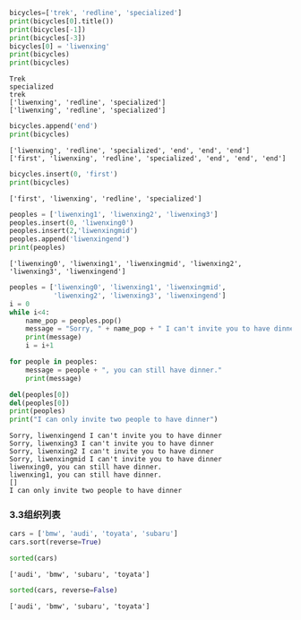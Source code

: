 

```python
bicycles=['trek', 'redline', 'specialized']
print(bicycles[0].title())
print(bicycles[-1])  
print(bicycles[-3])
bicycles[0] = 'liwenxing'
print(bicycles)
print(bicycles)

```

    Trek
    specialized
    trek
    ['liwenxing', 'redline', 'specialized']
    ['liwenxing', 'redline', 'specialized']
    


```python
bicycles.append('end')
print(bicycles)

```

    ['liwenxing', 'redline', 'specialized', 'end', 'end', 'end']
    ['first', 'liwenxing', 'redline', 'specialized', 'end', 'end', 'end']
    


```python
bicycles.insert(0, 'first')
print(bicycles)
```

    ['first', 'liwenxing', 'redline', 'specialized']
    


```python
peoples = ['liwenxing1', 'liwenxing2', 'liwenxing3']
peoples.insert(0, 'liwenxing0')
peoples.insert(2,'liwenxingmid')
peoples.append('liwenxingend')
print(peoples)
```

    ['liwenxing0', 'liwenxing1', 'liwenxingmid', 'liwenxing2', 'liwenxing3', 'liwenxingend']
    


```python
peoples = ['liwenxing0', 'liwenxing1', 'liwenxingmid',
           'liwenxing2', 'liwenxing3', 'liwenxingend']
i = 0
while i<4:
    name_pop = peoples.pop()
    message = "Sorry, " + name_pop + " I can't invite you to have dinner"
    print(message)
    i = i+1

for people in peoples:
    message = people + ", you can still have dinner."
    print(message)

del(peoples[0])
del(peoples[0])
print(peoples)
print("I can only invite two people to have dinner")
```

    Sorry, liwenxingend I can't invite you to have dinner
    Sorry, liwenxing3 I can't invite you to have dinner
    Sorry, liwenxing2 I can't invite you to have dinner
    Sorry, liwenxingmid I can't invite you to have dinner
    liwenxing0, you can still have dinner.
    liwenxing1, you can still have dinner.
    []
    I can only invite two people to have dinner
    

### 3.3组织列表


```python
cars = ['bmw', 'audi', 'toyata', 'subaru']
cars.sort(reverse=True)

sorted(cars)
```




    ['audi', 'bmw', 'subaru', 'toyata']




```python
sorted(cars, reverse=False)
```




    ['audi', 'bmw', 'subaru', 'toyata']


